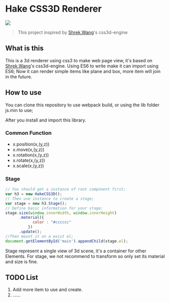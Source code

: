 # Hake CSS3D Renderer
[![](https://travis-ci.org/mxz96102/HakeCSS3D.svg?branch=master)](https://travis-ci.org/mxz96102/HakeCSS3D)
> This project inspired by [Shrek.Wang](https://github.com/shrekshrek)'s css3d-engine

## What is this
This is a 3d renderer using css3 to make web page view, it's based on [Shrek.Wang](https://github.com/shrekshrek)'s css3d-engine. Using ES6 to write make it can import using ES6;
Now it can render simple items like plane and box, more item will join in the future.

## How to use
You can clone this repository to use webpack build, or using the lib folder js.min to use;

After you install and import this library.

### Common Function
- x.position(x,(y,z))
- x.move(x,(y,z))
- x.rotation(x,(y,z))
- x.rotate(x,(y,z))
- x.scale(x,(y,z))

### Stage
```javascript
// You should get a instance of root component first;
var h3 = new HakeCSS3D();
// Then use instance to create a stage;
var stage = new h3.Stage();
// Define basic information for your stage;
stage.size(window.innerWidth, window.innerHeight)
      .material({
            color : "#cccccc"
          })
      .update();
//Then mount it on a exist el;
document.getElementById('main').appendChild(stage.el);
```
Stage represent a single view of 3d scene, it's a container for other Elements.
For stage, we not recommend to transform so only set its material and size is fine.


## TODO List
1. Add more item to use and create.
2. ......
